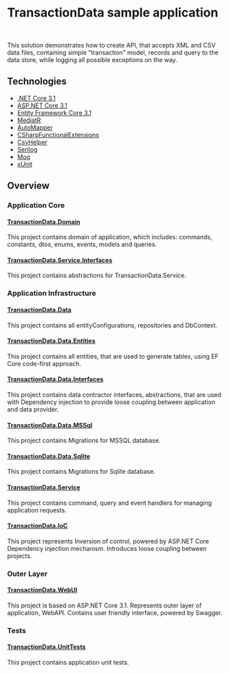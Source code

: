 # TransactionData sample application
<br/>

This solution demonstrates how to create API, that accepts XML and CSV data files, containing simple "transaction" model, records and query to the data store, while logging all possible exceptions on the way.


## Technologies
* [.NET Core 3.1](https://dotnet.microsoft.com/download/dotnet-core/3.1)
* [ASP.NET Core 3.1](https://dotnet.microsoft.com/download/dotnet-core/3.1)
* [Entity Framework Core 3.1](https://www.nuget.org/packages/Microsoft.EntityFrameworkCore/3.1.6?_src=template)
* [MediatR](https://www.nuget.org/packages/MediatR/8.0.2?_src=template)
* [AutoMapper](https://www.nuget.org/packages/AutoMapper/10.0.0?_src=template)
* [CSharpFunctionalExtensions](https://www.nuget.org/packages/CSharpFunctionalExtensions/2.10.0?_src=template)
* [CsvHelper](https://www.nuget.org/packages/CsvHelper/15.0.5?_src=template)
* [Serilog](https://www.nuget.org/packages/Serilog.Extensions.Logging.File/2.0.0?_src=template)
* [Moq](https://www.nuget.org/packages/Moq/4.5.28?_src=template)
* [xUnit](https://www.nuget.org/packages/xunit/2.4.0?_src=template)

## Overview

### Application Core

####  [TransactionData.Domain](https://github.com/zuyuz/TransactionData/tree/master/TransactionData.Domain)

This project contains domain of application, which includes: commands, constants, dtos, enums, events, models and queries.

#### [TransactionData.Service.Interfaces](https://github.com/zuyuz/TransactionData/tree/master/TransactionData.Service.Interfaces)

This project contains abstractions for TransactionData.Service.

### Application Infrastructure

#### [TransactionData.Data](https://github.com/zuyuz/TransactionData/tree/master/TransactionData.Data)

This project contains all entityConfigurations, repositories and DbContext.

#### [TransactionData.Data.Entities](https://github.com/zuyuz/TransactionData/tree/master/TransactionData.Data.Entities)

This project contains all entities, that are used to generate tables, using EF Core code-first approach.

#### [TransactionData.Data.Interfaces](https://github.com/zuyuz/TransactionData/tree/master/TransactionData.Data.Interfaces)

This project contains data contractor interfaces, abstractions, that are used with Dependency injection to provide loose coupling between application and data provider.

#### [TransactionData.Data.MSSql](https://github.com/zuyuz/TransactionData/tree/master/TransactionData.Data.MSSql)

This project contains Migrations for MSSQL database.

#### [TransactionData.Data.Sqlite](https://github.com/zuyuz/TransactionData/tree/master/TransactionData.Data.Sqlite)

This project contains Migrations for Sqlite database.

#### [TransactionData.Service](https://github.com/zuyuz/TransactionData/tree/master/TransactionData.Service)

This project contains command, query and event handlers for managing application requests.

#### [TransactionData.IoC](https://github.com/zuyuz/TransactionData/tree/master/TransactionData.IoC)

This project represents Inversion of control, powered by ASP.NET Core Dependency injection mechanism. Introduces loose coupling between projects.

### Outer Layer

#### [TransactionData.WebUI](https://github.com/zuyuz/TransactionData/tree/master/TransactionData.WebUI)

This project is based on ASP.NET Core 3.1. Represents outer layer of application, WebAPI. Contains user friendly interface, powered by Swagger.

### Tests

#### [TransactionData.UnitTests](https://github.com/zuyuz/TransactionData/tree/master/TransactionData.UnitTests)

This project contains application unit tests.

